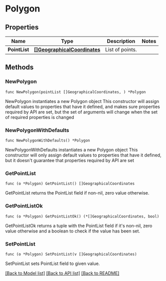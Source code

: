 # Polygon

## Properties

Name | Type | Description | Notes
------------ | ------------- | ------------- | -------------
**PointList** | [**[]GeographicalCoordinates**](GeographicalCoordinates.md) | List of points. | 

## Methods

### NewPolygon

`func NewPolygon(pointList []GeographicalCoordinates, ) *Polygon`

NewPolygon instantiates a new Polygon object
This constructor will assign default values to properties that have it defined,
and makes sure properties required by API are set, but the set of arguments
will change when the set of required properties is changed

### NewPolygonWithDefaults

`func NewPolygonWithDefaults() *Polygon`

NewPolygonWithDefaults instantiates a new Polygon object
This constructor will only assign default values to properties that have it defined,
but it doesn't guarantee that properties required by API are set

### GetPointList

`func (o *Polygon) GetPointList() []GeographicalCoordinates`

GetPointList returns the PointList field if non-nil, zero value otherwise.

### GetPointListOk

`func (o *Polygon) GetPointListOk() (*[]GeographicalCoordinates, bool)`

GetPointListOk returns a tuple with the PointList field if it's non-nil, zero value otherwise
and a boolean to check if the value has been set.

### SetPointList

`func (o *Polygon) SetPointList(v []GeographicalCoordinates)`

SetPointList sets PointList field to given value.



[[Back to Model list]](../README.md#documentation-for-models) [[Back to API list]](../README.md#documentation-for-api-endpoints) [[Back to README]](../README.md)



